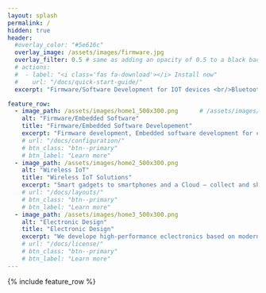 ```yaml
---
layout: splash
permalink: /
hidden: true
header:
  #overlay_color: "#5e616c"
  overlay_image: /assets/images/firmware.jpg
  overlay_filter: 0.5 # same as adding an opacity of 0.5 to a black background
  # actions:
  #  - label: "<i class='fas fa-download'></i> Install now"
  #    url: "/docs/quick-start-guide/"
  excerpt: "Firmware/Software Development for IOT devices <br/>Bluetooth Low Engergy(BLE) <br/>Bluetooth Mesh <br/>WiFi <br/>Zigbee <br/>Z-Wave <br/>Matter <br/>"

feature_row:
  - image_path: /assets/images/home1_500x300.png      # /assets/images/mm-customizable-feature.png
    alt: "Firmware/Embedded Software"
    title: "Firmware/Embedded Software Developement"
    excerpt: "Firmware development, Embedded software development for custom boards and board support package(BSP) development."
    # url: "/docs/configuration/"
    # btn_class: "btn--primary"
    # btn_label: "Learn more"
  - image_path: /assets/images/home2_500x300.png
    alt: "Wireless IoT"
    title: "Wireless IoT Solutions"
    excerpt: "Smart gadgets to smartphones and a Cloud – collect and share data through wireless networks in real time."
    # url: "/docs/layouts/"
    # btn_class: "btn--primary"
    # btn_label: "Learn more"
  - image_path: /assets/images/home3_500x300.png
    alt: "Electronic Design"
    title: "Electronic Design"
    excerpt: "We develope high-performance eclectronics based on modern SoCs for various application fields."
    # url: "/docs/license/"
    # btn_class: "btn--primary"
    # btn_label: "Learn more"      
---
```


{% include feature_row %}
